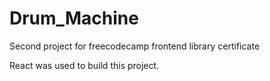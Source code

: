 # Drum_Machine
Second project for freecodecamp frontend library certificate

React was used to build this project.